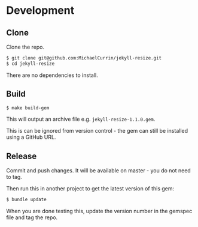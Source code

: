 # Development


## Clone

Clone the repo.

```sh
$ git clone git@github.com:MichaelCurrin/jekyll-resize.git
$ cd jekyll-resize
```

There are no dependencies to install.


## Build

```sh
$ make build-gem
```

This will output an archive file e.g. `jekyll-resize-1.1.0.gem`.

This is can be ignored from version control - the gem can still be installed using a GitHub URL.


## Release

Commit and push changes. It will be available on master - you do not need to tag.

Then run this in another project to get the latest version of this gem:

```sh
$ bundle update
```

When you are done testing this, update the version number in the gemspec file and tag the repo.
